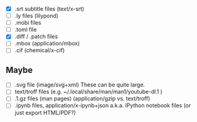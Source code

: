 - [x] .srt subtitle files (text/x-srt)
- [ ] .ly files (lilypond)
- [ ] .mobi files
- [ ] .toml file
- [x] .diff / .patch files
- [ ] .mbox (application/mbox)
- [ ] .cif (chemical/x-cif)

Maybe
-----

- [ ] .svg file (image/svg+xml) These can be quite large.
- [ ] text/troff files (e.g. ~/.local/share/man/man1/youtube-dl.1 )
- [ ] .1.gz files (man pages) (application/gzip vs. text/troff)
- [ ] .ipynb files, application/x-ipynb+json a.k.a. IPython notebook files (or just export HTML/PDF?)
